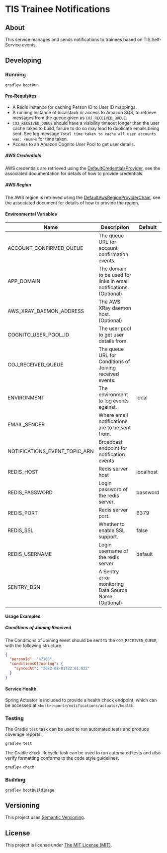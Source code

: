 # TIS Trainee Notifications

## About
This service manages and sends notifications to trainees based on TIS
Self-Service events.

## Developing

### Running

```shell
gradlew bootRun
```

#### Pre-Requisites

 - A Redis instance for caching Person ID to User ID mappings.
 - A running instance of localstack or access to Amazon SQS, to retrieve
   messages from the queue given as `COJ_RECEIVED_QUEUE`.
 - `COJ_RECEIVED_QUEUE` should have a visibility timeout longer than the user
   cache takes to build, failure to do so may lead to duplicate emails being
   sent. See log message `Total time taken to cache all user accounts was:
   <num>s` for time taken.
 - Access to an Amazon Cognito User Pool to get user details.

##### AWS Credentials

AWS credentials are retrieved using the [DefaultCredentialsProvider], see the
associated documentation for details of how to provide credentials.

##### AWS Region

The AWS region is retrieved using the [DefaultAwsRegionProviderChain], see the
associated document for details of how to provide the region.

#### Environmental Variables

| Name                          | Description                                                        | Default   |
|-------------------------------|--------------------------------------------------------------------|-----------|
| ACCOUNT_CONFIRMED_QUEUE       | The queue URL for account confirmation events.                     |           |
| APP_DOMAIN                    | The domain to be used for links in email notifications. (Optional) |           |
| AWS_XRAY_DAEMON_ADDRESS       | The AWS XRay daemon host. (Optional)                               |           |
| COGNITO_USER_POOL_ID          | The user pool to get user details from.                            |           |
| COJ_RECEIVED_QUEUE            | The queue URL for Conditions of Joining received events.           |           |
| ENVIRONMENT                   | The environment to log events against.                             | local     |
| EMAIL_SENDER                  | Where email notifications are to be sent from.                     |           |
| NOTIFICATIONS_EVENT_TOPIC_ARN | Broadcast endpoint for notification events                         |           |
| REDIS_HOST                    | Redis server host                                                  | localhost |
| REDIS_PASSWORD                | Login password of the redis server.                                | password  |
| REDIS_PORT                    | Redis server port.                                                 | 6379      |
| REDIS_SSL                     | Whether to enable SSL support.                                     | false     |
| REDIS_USERNAME                | Login username of the redis server                                 | default   |
| SENTRY_DSN                    | A Sentry error monitoring Data Source Name. (Optional)             |           |

#### Usage Examples

##### Conditions of Joining Received

The Conditions of Joining event should be sent to the `COJ_RECEIVED_QUEUE`, with
the following structure.

```json
{
  "personId": "47165",
  "conditionsOfJoining": {
    "syncedAt": "2022-08-01T22:01:02Z"
  }
}
```

#### Service Health

Spring Actuator is included to provide a health check endpoint, which  can be
accessed at `<host>:<port>/notifications/actuator/health`.

### Testing

The Gradle `test` task can be used to run automated tests and produce coverage
reports.
```shell
gradlew test
```

The Gradle `check` lifecycle task can be used to run automated tests and also
verify formatting conforms to the code style guidelines.
```shell
gradlew check
```

### Building

```shell
gradlew bootBuildImage
```

## Versioning
This project uses [Semantic Versioning](semver.org).

## License
This project is license under [The MIT License (MIT)](LICENSE).

[DefaultCredentialsProvider]:(https://sdk.amazonaws.com/java/api/latest/software/amazon/awssdk/auth/credentials/DefaultCredentialsProvider.html)
[DefaultAwsRegionProviderChain]:(https://sdk.amazonaws.com/java/api/latest/software/amazon/awssdk/regions/providers/DefaultAwsRegionProviderChain.html)
